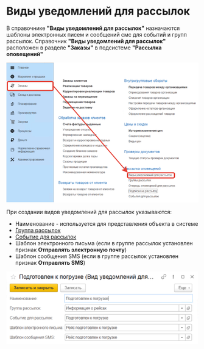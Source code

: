 # Виды уведомлений для рассылок

В справочнике **"Виды уведомлений для рассылок"** назначаются шаблоны электронных писем и сообщений смс для событий и групп рассылок. Справочник **"Виды уведомлений для рассылок"** расположен в разделе **"Заказы"** в подсистеме **"Рассылка оповещений"**

[![1][1]][1]

При создании видов уведомлений для рассылок указываются:

- Наименование - используется для представления объекта в системе
- [Группа рассылок](MailingGroups.md)
- [Событие для рассылок](EventsForMailing.md)
- Шаблон электронного письма (если в группе рассылок установлен признак **Отправлять электронную почту**)
- Шаблон сообщения SMS (если в группе рассылок установлен признак **Отправлять SMS**)

[![2][2]][2]

[1]: TypesNotificationsForMailings.assets/1.png
[2]: TypesNotificationsForMailings.assets/2.png